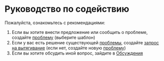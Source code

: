 # Руководство по содействию

Пожалуйста, ознакомьтесь с рекомендациями:

1. Если вы хотите внести предложение или сообщить о проблеме, создайте [проблему](https://github.com/tomasevich/tinkoff/issues/new/choose) (выберите шаблон)
2. Если у вас есть решение существующей [проблемы](https://github.com/tomasevich/tinkoff/issues), создайте [запрос на вытягивание](https://github.com/tomasevich/tinkoff/compare) (если нет, создайте новую [проблему](https://github.com/tomasevich/tinkoff/issues/new/choose))
3. Если вы хотите обсудить иной вопрос, зайдите в [Обсуждения](https://github.com/tomasevich/tinkoff/discussions)
